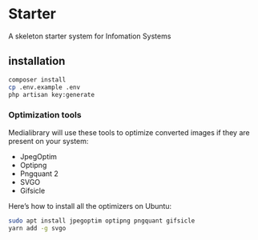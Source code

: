 # Starter

A skeleton starter system for Infomation Systems

## installation

```bash
composer install
cp .env.example .env
php artisan key:generate
```

### Optimization tools

Medialibrary will use these tools to optimize converted images if they are present on your system:

-   JpegOptim
-   Optipng
-   Pngquant 2
-   SVGO
-   Gifsicle

Here’s how to install all the optimizers on Ubuntu:

```bash
sudo apt install jpegoptim optipng pngquant gifsicle
yarn add -g svgo
```